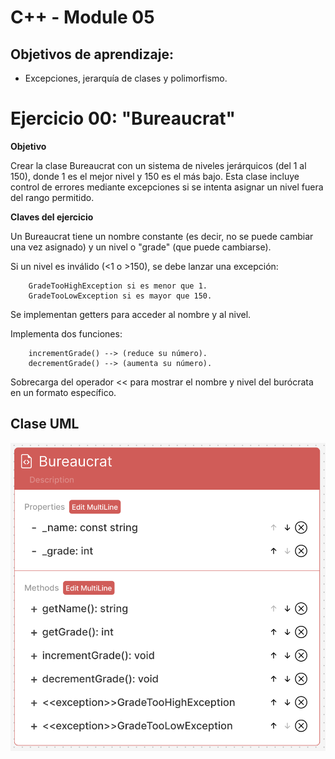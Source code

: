 # C++ - Module 05
## Objetivos de aprendizaje:

- Excepciones, jerarquía de clases y polimorfismo.

# Ejercicio 00: "Bureaucrat"
**Objetivo**

Crear la clase Bureaucrat con un sistema de niveles jerárquicos (del 1 al 150), donde 1 es el mejor nivel y 150 es el más bajo. Esta clase incluye control de errores mediante excepciones si se intenta asignar un nivel fuera del rango permitido.

**Claves del ejercicio**

Un Bureaucrat tiene un nombre constante (es decir, no se puede cambiar una vez asignado) y un nivel o "grade" (que puede cambiarse).

Si un nivel es inválido (<1 o >150), se debe lanzar una excepción:
		
		GradeTooHighException si es menor que 1.
        GradeTooLowException si es mayor que 150.

Se implementan getters para acceder al nombre y al nivel.

Implementa dos funciones:

        incrementGrade() --> (reduce su número).
        decrementGrade() --> (aumenta su número).

Sobrecarga del operador << para mostrar el nombre y nivel del burócrata en un formato específico.
## Clase UML
![clase UML](https://raw.githubusercontent.com/xilen0x/42_cpp/refs/heads/main/module05/ex00/buro00.png?token=GHSAT0AAAAAAC3EXOPFVDCHVH7IDV3A5MVEZ2IOLKQ)
